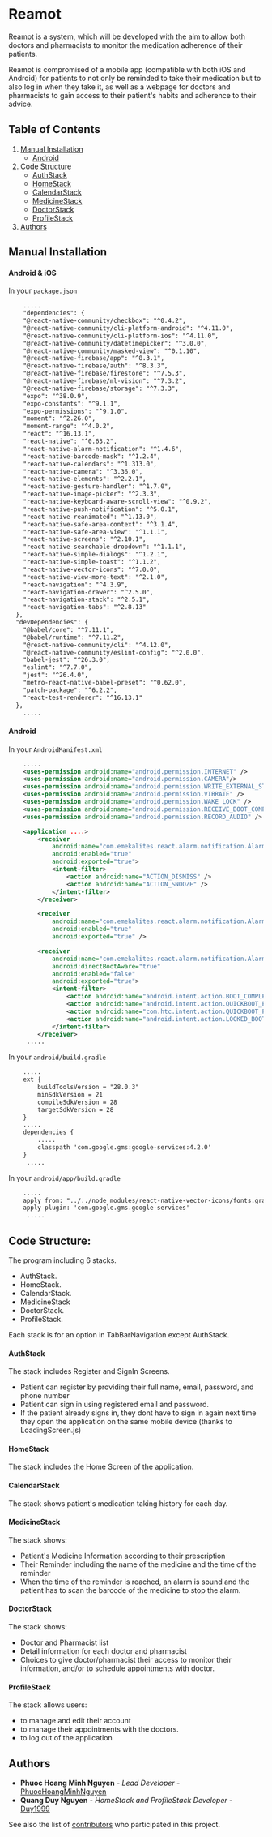 # Reamot

Reamot is a system, which will be developed with the aim to allow both doctors and pharmacists to monitor the medication adherence of their patients. 

Reamot is compromised of a mobile app (compatible with both iOS and Android) for patients to not only be reminded to take their medication but to also log in when they take it, as well as a webpage for doctors and pharmacists to gain access to their patient's habits and adherence to their advice. 

## Table of Contents

1. [Manual Installation](#manual-installation)
    - [Android](#android)
2. [Code Structure](#code-structure)
    - [AuthStack](#authstack)
    - [HomeStack](#homestack)
    - [CalendarStack](#calendarstack)
    - [MedicineStack](#medicinestack)
    - [DoctorStack](#doctorstack)
    - [ProfileStack](#profilestack)
3. [Authors](#authors)

## Manual Installation
#### Android & iOS

In your `package.json`


```xml
    .....
    "dependencies": {
    "@react-native-community/checkbox": "^0.4.2",
    "@react-native-community/cli-platform-android": "^4.11.0",
    "@react-native-community/cli-platform-ios": "^4.11.0",
    "@react-native-community/datetimepicker": "^3.0.0",
    "@react-native-community/masked-view": "^0.1.10",
    "@react-native-firebase/app": "^8.3.1",
    "@react-native-firebase/auth": "^8.3.3",
    "@react-native-firebase/firestore": "^7.5.3",
    "@react-native-firebase/ml-vision": "^7.3.2",
    "@react-native-firebase/storage": "^7.3.3",
    "expo": "^38.0.9",
    "expo-constants": "^9.1.1",
    "expo-permissions": "^9.1.0",
    "moment": "^2.26.0",
    "moment-range": "^4.0.2",
    "react": "^16.13.1",
    "react-native": "^0.63.2",
    "react-native-alarm-notification": "^1.4.6",
    "react-native-barcode-mask": "^1.2.4",
    "react-native-calendars": "^1.313.0",
    "react-native-camera": "^3.36.0",
    "react-native-elements": "^2.2.1",
    "react-native-gesture-handler": "^1.7.0",
    "react-native-image-picker": "^2.3.3",
    "react-native-keyboard-aware-scroll-view": "^0.9.2",
    "react-native-push-notification": "^5.0.1",
    "react-native-reanimated": "^1.13.0",
    "react-native-safe-area-context": "^3.1.4",
    "react-native-safe-area-view": "^1.1.1",
    "react-native-screens": "^2.10.1",
    "react-native-searchable-dropdown": "^1.1.1",
    "react-native-simple-dialogs": "^1.2.1",
    "react-native-simple-toast": "^1.1.2",
    "react-native-vector-icons": "^7.0.0",
    "react-native-view-more-text": "^2.1.0",
    "react-navigation": "^4.3.9",
    "react-navigation-drawer": "^2.5.0",
    "react-navigation-stack": "^2.5.1",
    "react-navigation-tabs": "^2.8.13"
  },
  "devDependencies": {
    "@babel/core": "^7.11.1",
    "@babel/runtime": "^7.11.2",
    "@react-native-community/cli": "^4.12.0",
    "@react-native-community/eslint-config": "^2.0.0",
    "babel-jest": "^26.3.0",
    "eslint": "^7.7.0",
    "jest": "^26.4.0",
    "metro-react-native-babel-preset": "^0.62.0",
    "patch-package": "^6.2.2",
    "react-test-renderer": "^16.13.1"
  },
    .....
```

#### Android

In your `AndroidManifest.xml`

```xml
    .....
    <uses-permission android:name="android.permission.INTERNET" />
    <uses-permission android:name="android.permission.CAMERA"/>
    <uses-permission android:name="android.permission.WRITE_EXTERNAL_STORAGE"/>
    <uses-permission android:name="android.permission.VIBRATE" />
    <uses-permission android:name="android.permission.WAKE_LOCK" />
    <uses-permission android:name="android.permission.RECEIVE_BOOT_COMPLETED" />
    <uses-permission android:name="android.permission.RECORD_AUDIO" />

    <application ....>
        <receiver
            android:name="com.emekalites.react.alarm.notification.AlarmReceiver"
            android:enabled="true"
            android:exported="true">
            <intent-filter>
                <action android:name="ACTION_DISMISS" />
                <action android:name="ACTION_SNOOZE" />
            </intent-filter>
        </receiver>

        <receiver
            android:name="com.emekalites.react.alarm.notification.AlarmDismissReceiver"
            android:enabled="true"
            android:exported="true" />

        <receiver
            android:name="com.emekalites.react.alarm.notification.AlarmBootReceiver"
            android:directBootAware="true"
            android:enabled="false"
            android:exported="true">
            <intent-filter>
                <action android:name="android.intent.action.BOOT_COMPLETED" />
                <action android:name="android.intent.action.QUICKBOOT_POWERON" />
                <action android:name="com.htc.intent.action.QUICKBOOT_POWERON" />
                <action android:name="android.intent.action.LOCKED_BOOT_COMPLETED" />
            </intent-filter>
        </receiver>
     .....
```

In your `android/build.gradle`

```xml
    .....
    ext {
        buildToolsVersion = "28.0.3"
        minSdkVersion = 21
        compileSdkVersion = 28
        targetSdkVersion = 28
    }
    .....
    dependencies {
        .....
        classpath 'com.google.gms:google-services:4.2.0'
    }
     .....
```

In your `android/app/build.gradle`

```xml
    .....
    apply from: "../../node_modules/react-native-vector-icons/fonts.gradle"
    apply plugin: 'com.google.gms.google-services'
     .....
```

## Code Structure:
The program including 6 stacks.

- AuthStack.
- HomeStack.
- CalendarStack.
- MedicineStack
- DoctorStack.
- ProfileStack.

Each stack is for an option in TabBarNavigation except AuthStack.

#### AuthStack
The stack includes Register and SignIn Screens.
- Patient can register by providing their full name, email, password, and phone number
- Patient can sign in using registered email and password.
- If the patient already signs in, they dont have to sign in again next time they open the application on the same mobile device (thanks to LoadingScreen.js)

#### HomeStack
The stack includes the Home Screen of the application.

#### CalendarStack
The stack shows patient's medication taking history for each day.

#### MedicineStack
The stack shows:
- Patient's Medicine Information according to their prescription
- Their Reminder including the name of the medicine and the time of the reminder
- When the time of the reminder is reached, an alarm is sound and the patient has to scan the barcode of the medicine to stop the alarm.

#### DoctorStack
The stack shows:
- Doctor and Pharmacist list
- Detail information for each doctor and pharmacist
- Choices to give doctor/pharmacist their access to monitor their information, and/or to schedule appointments with doctor.

#### ProfileStack
The stack allows users: 
- to manage and edit their account
- to manage their appointments with the doctors.
- to log out of the application

## Authors

* **Phuoc Hoang Minh Nguyen** - *Lead Developer* - [PhuocHoangMinhNguyen](https://github.com/PhuocHoangMinhNguyen)
* **Quang Duy Nguyen** - *HomeStack and ProfileStack Developer* - [Duy1999](https://github.com/Duy1999)

See also the list of [contributors](https://github.com/PhuocHoangMinhNguyen/ReamotReactNative/graphs/contributors) who participated in this project.

